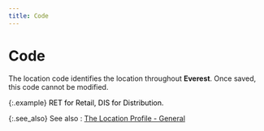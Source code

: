 ```yaml
---
title: Code
---
```


# Code


The location code identifies the location throughout **Everest**.  Once saved, this code cannot be modified.


{:.example}
<font style="color: #000000;" color="#000000">RET 
 for Retail, DIS 
 for Distribution. </font>


{:.see_also}
See also
: [The Location  Profile - General]({{site.sc_baseurl}}/options/locations-and-sub-locations/set-up-locations/location_profile_general.html)
